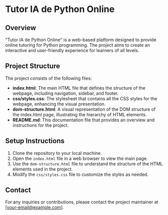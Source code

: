 # Tutor IA de Python Online

## Overview
"Tutor IA de Python Online" is a web-based platform designed to provide online tutoring for Python programming. The project aims to create an interactive and user-friendly experience for learners of all levels.

## Project Structure
The project consists of the following files:

- **index.html**: The main HTML file that defines the structure of the webpage, including navigation, sidebar, and footer.
- **css/styles.css**: The stylesheet that contains all the CSS styles for the webpage, enhancing the visual presentation.
- **dom-structure.html**: A visual representation of the DOM structure of the index.html page, illustrating the hierarchy of HTML elements.
- **README.md**: This documentation file that provides an overview and instructions for the project.

## Setup Instructions
1. Clone the repository to your local machine.
2. Open the `index.html` file in a web browser to view the main page.
3. Use the `dom-structure.html` file to understand the structure of the HTML elements used in the project.
4. Modify the `css/styles.css` file to customize the styles as needed.

## Contact
For any inquiries or contributions, please contact the project maintainer at [your-email@example.com].